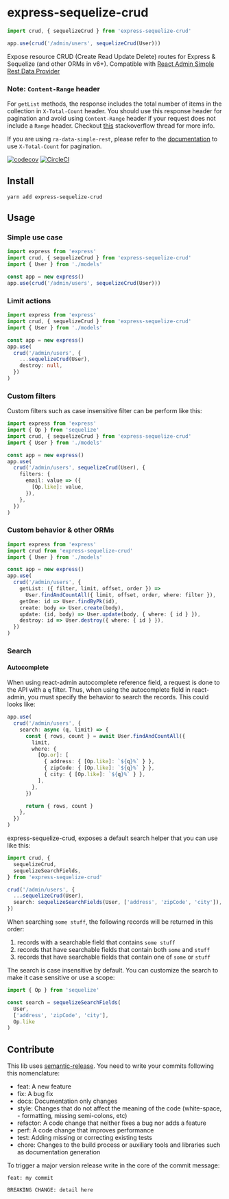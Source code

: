 # express-sequelize-crud

```ts
import crud, { sequelizeCrud } from 'express-sequelize-crud'

app.use(crud('/admin/users', sequelizeCrud(User)))
```

Expose resource CRUD (Create Read Update Delete) routes for Express & Sequelize (and other ORMs in v6+). Compatible with [React Admin Simple Rest Data Provider](https://github.com/marmelab/react-admin/tree/master/packages/ra-data-simple-rest)

### Note: `Content-Range` header

For `getList` methods, the response includes the total number of items in the collection in `X-Total-Count` header. You should use this response header for pagination and avoid using `Content-Range` header if your request does not include a `Range` header. Checkout [this](https://stackoverflow.com/questions/53259737/content-range-working-in-safari-but-not-in-chrome) stackoverflow thread for more info.

 If you are using `ra-data-simple-rest`, please refer to the [documentation](https://github.com/Serind/ra-data-simple-rest#note-about-content-range) to use `X-Total-Count` for pagination.

[![codecov](https://codecov.io/gh/lalalilo/express-sequelize-crud/branch/master/graph/badge.svg)](https://codecov.io/gh/lalalilo/express-sequelize-crud) [![CircleCI](https://circleci.com/gh/lalalilo/express-sequelize-crud.svg?style=svg)](https://circleci.com/gh/lalalilo/express-sequelize-crud)

## Install

```
yarn add express-sequelize-crud
```

## Usage

### Simple use case

```ts
import express from 'express'
import crud, { sequelizeCrud } from 'express-sequelize-crud'
import { User } from './models'

const app = new express()
app.use(crud('/admin/users', sequelizeCrud(User)))
```

### Limit actions

```ts
import express from 'express'
import crud, { sequelizeCrud } from 'express-sequelize-crud'
import { User } from './models'

const app = new express()
app.use(
  crud('/admin/users', {
    ...sequelizeCrud(User),
    destroy: null,
  })
)
```

### Custom filters

Custom filters such as case insensitive filter can be perform like this:

```ts
import express from 'express'
import { Op } from 'sequelize'
import crud, { sequelizeCrud } from 'express-sequelize-crud'
import { User } from './models'

const app = new express()
app.use(
  crud('/admin/users', sequelizeCrud(User), {
    filters: {
      email: value => ({
        [Op.like]: value,
      }),
    },
  })
)
```

### Custom behavior & other ORMs

```ts
import express from 'express'
import crud from 'express-sequelize-crud'
import { User } from './models'

const app = new express()
app.use(
  crud('/admin/users', {
    getList: ({ filter, limit, offset, order }) =>
      User.findAndCountAll({ limit, offset, order, where: filter }),
    getOne: id => User.findByPk(id),
    create: body => User.create(body),
    update: (id, body) => User.update(body, { where: { id } }),
    destroy: id => User.destroy({ where: { id } }),
  })
)
```

### Search

#### Autocomplete

When using react-admin autocomplete reference field, a request is done to the API with a `q` filter. Thus, when using the autocomplete field in react-admin, you must specify the behavior to search the records. This could looks like:

```ts
app.use(
  crud('/admin/users', {
    search: async (q, limit) => {
      const { rows, count } = await User.findAndCountAll({
        limit,
        where: {
          [Op.or]: [
            { address: { [Op.like]: `${q}%` } },
            { zipCode: { [Op.like]: `${q}%` } },
            { city: { [Op.like]: `${q}%` } },
          ],
        },
      })

      return { rows, count }
    },
  })
)
```

express-sequelize-crud, exposes a default search helper that you can use like this:

```ts
import crud, {
  sequelizeCrud,
  sequelizeSearchFields,
} from 'express-sequelize-crud'

crud('/admin/users', {
  ...sequelizeCrud(User),
  search: sequelizeSearchFields(User, ['address', 'zipCode', 'city']),
})
```

When searching `some stuff`, the following records will be returned in this order:

1. records with a searchable field that contains `some stuff`
2. records that have searchable fields that contain both `some` and `stuff`
3. records that have searchable fields that contain one of `some` or `stuff`

The search is case insensitive by default. You can customize the search to make it case sensitive or use a scope:

```ts
import { Op } from 'sequelize'

const search = sequelizeSearchFields(
  User,
  ['address', 'zipCode', 'city'],
  Op.like
)
```

## Contribute

This lib uses [semantic-release](https://github.com/semantic-release/semantic-release). You need to write your commits following this nomenclature:

- feat: A new feature
- fix: A bug fix
- docs: Documentation only changes
- style: Changes that do not affect the meaning of the code (white-space, - formatting, missing semi-colons, etc)
- refactor: A code change that neither fixes a bug nor adds a feature
- perf: A code change that improves performance
- test: Adding missing or correcting existing tests
- chore: Changes to the build process or auxiliary tools and libraries such as documentation generation

To trigger a major version release write in the core of the commit message:

```
feat: my commit

BREAKING CHANGE: detail here
```
